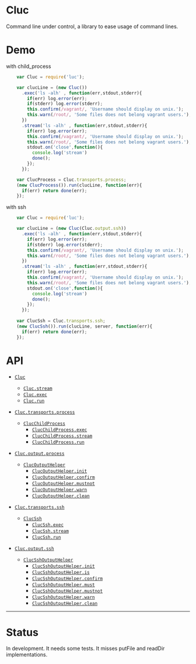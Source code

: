 # Cluc

Command line under control, a library to ease usage of command lines.

# Demo

with child_process
```js
    var Cluc = require('luc');

    var clucLine = (new Cluc())
      .exec('ls -alh' , function(err,stdout,stderr){
        if(err) log.error(err);
        if(stderr) log.error(stderr);
        this.confirm(/vagrant/, 'Username should display on unix.');
        this.warn(/root/, 'Some files does not belong vagrant users.');
      })
      .stream('ls -alh' , function(err,stdout,stderr){
        if(err) log.error(err);
        this.confirm(/vagrant/, 'Username should display on unix.');
        this.warn(/root/, 'Some files does not belong vagrant users.');
        stdout.on('close',function(){
          console.log('stream')
          done();
        });
      });

    var ClucProcess = Cluc.transports.process;
    (new ClucProcess()).run(clucLine, function(err){
      if(err) return done(err);
    });
```



with ssh
```js
    var Cluc = require('luc');

    var clucLine = (new Cluc(Cluc.output.ssh))
      .exec('ls -alh' , function(err,stdout,stderr){
        if(err) log.error(err);
        if(stderr) log.error(stderr);
        this.confirm(/vagrant/, 'Username should display on unix.');
        this.warn(/root/, 'Some files does not belong vagrant users.');
      })
      .stream('ls -alh' , function(err,stdout,stderr){
        if(err) log.error(err);
        this.confirm(/vagrant/, 'Username should display on unix.');
        this.warn(/root/, 'Some files does not belong vagrant users.');
        stdout.on('close',function(){
          console.log('stream')
          done();
        });
      });
    
    var ClucSsh = Cluc.transports.ssh;
    (new ClucSsh()).run(clucLine, server, function(err){
      if(err) return done(err);
    });
```

# API

* [`Cluc`](doc/Cluc.md#Cluc)
    * [`Cluc.stream`](doc/Cluc.md#Cluc.stream)
    * [`Cluc.exec`](doc/Cluc.md#Cluc.#exec)
    * [`Cluc.run`](doc/Cluc.md#Cluc.#run)



* [`Cluc.transports.process`](doc/ClucChildProcess.md)
    * [`ClucChildProcess`](doc/ClucChildProcess.md#ClucSsh)
        * [`ClucChildProcess.exec`](doc/ClucChildProcess.md#ClucSsh.exec)
        * [`ClucChildProcess.stream`](doc/ClucChildProcess.md#ClucSsh.stream)
        * [`ClucChildProcess.run`](doc/ClucChildProcess.md#ClucSsh.run)
        
* [`Cluc.output.process`](doc/ClucOutputHelper.md)
    * [`ClucOutputHelper`](doc/ClucOutputHelper.md#ClucOutputHelper)
        * [`ClucOutputHelper.init`](doc/ClucOutputHelper.md#ClucOutputHelper.init)
        * [`ClucOutputHelper.confirm`](doc/ClucOutputHelper.md#ClucOutputHelper.confirm)
        * [`ClucOutputHelper.mustnot`](doc/ClucOutputHelper.md#ClucOutputHelper.mustnot)
        * [`ClucOutputHelper.warn`](doc/ClucOutputHelper.md#ClucOutputHelper.warn)
        * [`ClucOutputHelper.clean`](doc/ClucOutputHelper.md#ClucOutputHelper.clean)



* [`Cluc.transports.ssh`](doc/ClucSsh.md#ClucSsh)
    * [`ClucSsh`](doc/ClucSsh.md#ClucSsh)
        * [`ClucSsh.exec`](doc/ClucSsh.md#ClucSsh.exec)
        * [`ClucSsh.stream`](doc/ClucSsh.md#ClucSsh.stream)
        * [`ClucSsh.run`](doc/ClucSsh.md#ClucSsh.run)
        
* [`Cluc.output.ssh`](doc/ClucSshOutputHelper.md)
    * [`ClucSshOutputHelper`](doc/ClucSshOutputHelper.md#ClucSshOutputHelper)
        * [`ClucSshOutputHelper.init`](doc/ClucSshOutputHelper.md#ClucSshOutputHelper.init)
        * [`ClucSshOutputHelper.is`](doc/ClucSshOutputHelper.md#ClucSshOutputHelper.is)
        * [`ClucSshOutputHelper.confirm`](doc/ClucSshOutputHelper.md#ClucSshOutputHelper.confirm)
        * [`ClucSshOutputHelper.must`](doc/ClucSshOutputHelper.md#ClucSshOutputHelper.must)
        * [`ClucSshOutputHelper.mustnot`](doc/ClucSshOutputHelper.md#ClucSshOutputHelper.mustnot)
        * [`ClucSshOutputHelper.warn`](doc/ClucSshOutputHelper.md#ClucSshOutputHelper.warn)
        * [`ClucSshOutputHelper.clean`](doc/ClucSshOutputHelper.md#ClucSshOutputHelper.clean)



---------------------------------------

# Status

In development. It needs some tests. It misses putFile and readDir implementations.
